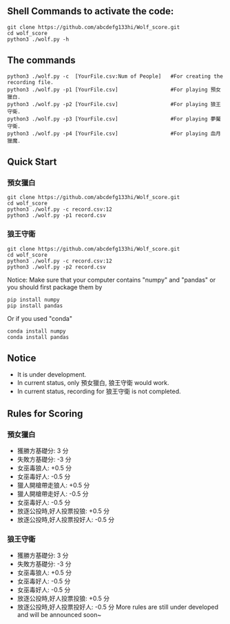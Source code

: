 ## Shell Commands to activate the code:

```
git clone https://github.com/abcdefg133hi/Wolf_score.git
cd wolf_score
python3 ./wolf.py -h
```

## The commands
```
python3 ./wolf.py -c  [YourFile.csv:Num of People]   #For creating the recording file.
python3 ./wolf.py -p1 [YourFile.csv]                 #For playing 預女獵白.
python3 ./wolf.py -p2 [YourFile.csv]                 #For playing 狼王守衛.
python3 ./wolf.py -p3 [YourFile.csv]                 #For playing 夢魘守衛.
python3 ./wolf.py -p4 [YourFile.csv]                 #For playing 血月獵魔.
```

## Quick Start
### 預女獵白
```
git clone https://github.com/abcdefg133hi/Wolf_score.git
cd wolf_score
python3 ./wolf.py -c record.csv:12
python3 ./wolf.py -p1 record.csv
```
### 狼王守衛
```
git clone https://github.com/abcdefg133hi/Wolf_score.git
cd wolf_score
python3 ./wolf.py -c record.csv:12
python3 ./wolf.py -p2 record.csv
```
Notice: Make sure that your computer contains "numpy" and "pandas" or you should first package them by
```
pip install numpy
pip install pandas
```
Or if you used "conda"
```
conda install numpy
conda install pandas
```


## Notice
- It is under development.
- In current status, only 預女獵白, 狼王守衛 would work.
- In current status, recording for 狼王守衛 is not completed.

## Rules for Scoring
### 預女獵白
- 獲勝方基礎分: 3 分
- 失敗方基礎分: -3 分
- 女巫毒狼人: +0.5 分
- 女巫毒好人: -0.5 分
- 獵人開槍帶走狼人: +0.5 分
- 獵人開槍帶走好人: -0.5 分
- 女巫毒好人: -0.5 分
- 放逐公投時,好人投票投狼: +0.5 分
- 放逐公投時,好人投票投好人: -0.5 分
### 狼王守衛
- 獲勝方基礎分: 3 分
- 失敗方基礎分: -3 分
- 女巫毒狼人: +0.5 分
- 女巫毒好人: -0.5 分
- 女巫毒好人: -0.5 分
- 放逐公投時,好人投票投狼: +0.5 分
- 放逐公投時,好人投票投好人: -0.5 分
More rules are still under developed and will be announced soon~



